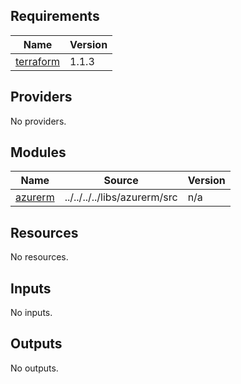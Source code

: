 <!-- BEGIN_TF_DOCS -->
## Requirements

| Name | Version |
|------|---------|
| <a name="requirement_terraform"></a> [terraform](#requirement\_terraform) | 1.1.3 |

## Providers

No providers.

## Modules

| Name | Source | Version |
|------|--------|---------|
| <a name="module_azurerm"></a> [azurerm](#module\_azurerm) | ../../../../libs/azurerm/src | n/a |

## Resources

No resources.

## Inputs

No inputs.

## Outputs

No outputs.
<!-- END_TF_DOCS -->
